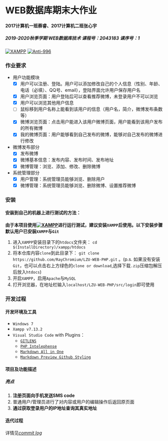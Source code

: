 # WEB数据库期末大作业
#### 2017计算机一班蔡睿、2017计算机二班张心宇
##### 2019-2020秋季学期 WEB数据库技术 课程号：2043183 课序号：1
[![XAMPP](https://img.shields.io/badge/XAMPP-v7.3.12-brightgreen)](https://www.apachefriends.org/index.html)  [![Anti-996](https://img.shields.io/badge/LICENCE-ANTI--996-blue)](https://github.com/RayChromium/LZU-WEB-PHP/blob/master/LICENCE)
### 作业要求
- 用户功能模块
  - [x] 用户可以注册、登陆。用户可以添加修改自己的个人信息（性别、年龄、电话（必填）、QQ号、email），登陆界面允许用户保存用户名
  - [x] 用户浏览页面：用户登陆后可以查看推荐微博，未登录用户不可以浏览
  - [x] 用户可以浏览其他用户信息
  - [ ] 鼠标移到用户名称上能看到该用户的信息（用户名，简介，微博发布条数等）
  - [x] 微博浏览页面：点击用户能进入该用户微博页面，用户能看到该用户发布的所有微博
  - [x] 我的微博页面：用户能够看到自己发布的微博，能够对自己发布的微博进行修改
- 微博发布部分
  - [x] 发布微博
  - [x] 微博基本信息：发布内容、发布时间、发布地址
  - [x] 微博管理：浏览、添加、修改、删除微博
- 系统管理部分
  - [x] 用户管理：系统管理员能够浏览、删除用户
  - [x] 微博管理：系统管理员能够浏览、删除微博、设置推荐微博

### 安装
#### 安装到自己的机器上进行测试的方法：
**由于本项目使用[![XAMPP](https://img.shields.io/badge/XAMPP-v7.3.12-brightgreen)](https://www.apachefriends.org/index.html)进行运行测试，建议安装`XAMPP`后使用。以下安装步骤默认用户已安装`XAMPP`与`Git`**
  
1. 进入`XAMPP`安装目录下的`htdocs`文件夹： `cd $(InstallDirectory)/xampp/htdocs`
2. 将本仓库内容`clone`到此目录下： `git clone https://github.com/RayChromium/LZU-WEB-PHP.git` 。(p.s. 如果没有安装`Git`，也可以点击右上方绿色的`clone or download`,选择下载`.zip`压缩包解压后放入`htdocs`)
3. 开启`XAMPP`，启用`Apache`与`MySQL`
4. 打开浏览器，在地址栏输入`localhost/LZU-WEB-PHP/src/login`即可使用
### 开发过程
#### 开发环境及工具
- `Windows 7`
- `Xampp v7.13.2`
- `Visual Studio Code` with Plugins：
  - [`GITLENS`](https://marketplace.visualstudio.com/items?itemName=eamodio.gitlens)
  - [`PHP Intelephense`](https://marketplace.visualstudio.com/items?itemName=bmewburn.vscode-intelephense-client)
  - [`Markdown All in One`](https://marketplace.visualstudio.com/items?itemName=yzhang.markdown-all-in-one)
  - [`Markdown Preview Github Styling`](https://marketplace.visualstudio.com/items?itemName=bierner.markdown-preview-github-styles)
  
#### 项目及功能描述

##### 亮点
1. **注册页面向手机发送SMS code**
2. 普通用户/管理员进行了对内容或用户的编辑操作后返回原页面
3. **通过获取登录用户的IP地址查询其真实地址**

#### 迭代过程
详情见[*commit log*](https://github.com/RayChromium/LZU-WEB-PHP/commits/Presentation)
